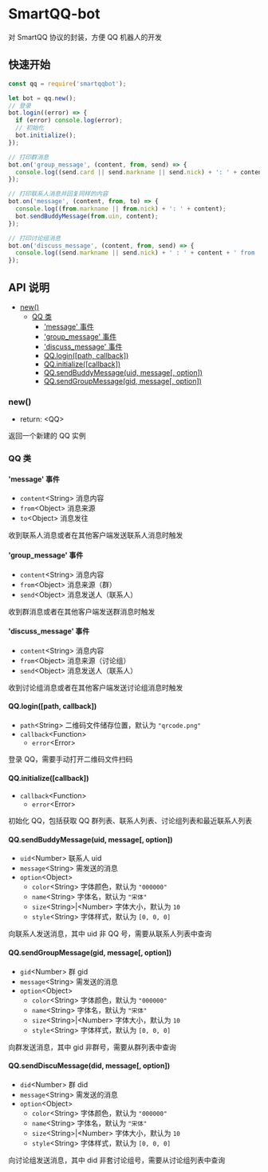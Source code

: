 # SmartQQ-bot
对 SmartQQ 协议的封装，方便 QQ 机器人的开发

## 快速开始
```javascript
const qq = require('smartqqbot');

let bot = qq.new();
// 登录
bot.login((error) => {
  if (error) console.log(error);
  // 初始化
  bot.initialize();
});

// 打印群消息
bot.on('group_message', (content, from, send) => {
  console.log((send.card || send.markname || send.nick) + ': ' + content + ' from: ' + from.name);
});

// 打印联系人消息并回复同样的内容
bot.on('message', (content, from, to) => {
  console.log((from.markname || from.nick) + ': ' + content);
  bot.sendBuddyMessage(from.uin, content);
});

// 打印讨论组消息
bot.on('discuss_message', (content, from, send) => {
  console.log((send.markname || send.nick) + ' : ' + content + ' from ' + from.name);
});

```

## API 说明
- [new()](#new)
  - [QQ 类](#QQ-类)
    - ['message' 事件](#message-事件)
    - ['group_message' 事件](#group_message-事件)
    - ['discuss_message' 事件](#discuss_message-事件)
    - [QQ.login([path, callback])](#qqloginpath-callback)
    - [QQ.initialize([callback])](#qqinitializecallback)
    - [QQ.sendBuddyMessage(uid, message[, option])](#qqsendbuddymessageuid-message-option)
    - [QQ.sendGroupMessage(gid, message[, option])](#qqsendgroupmessagegid-message-option)

### new()

- return: \<QQ>

返回一个新建的 QQ 实例

### QQ 类

#### 'message' 事件

- `content`\<String> 消息内容
- `from`\<Object> 消息来源
- `to`\<Object> 消息发往

收到联系人消息或者在其他客户端发送联系人消息时触发

#### 'group_message' 事件

- `content`\<String> 消息内容
- `from`\<Object> 消息来源（群）
- `send`\<Object> 消息发送人（联系人）

收到群消息或者在其他客户端发送群消息时触发

#### 'discuss_message' 事件

- `content`\<String> 消息内容
- `from`\<Object> 消息来源（讨论组）
- `send`\<Object> 消息发送人（联系人）

收到讨论组消息或者在其他客户端发送讨论组消息时触发

#### QQ.login([path, callback])

- `path`\<String> 二维码文件储存位置，默认为 `"qrcode.png"`
- `callback`\<Function>
  - `error`\<Error>
  
登录 QQ，需要手动打开二维码文件扫码

#### QQ.initialize([callback])

- `callback`\<Function>
  - `error`\<Error>
  
初始化 QQ，包括获取 QQ 群列表、联系人列表、讨论组列表和最近联系人列表

#### QQ.sendBuddyMessage(uid, message[, option])

- `uid`\<Number> 联系人 uid
- `message`\<String> 需发送的消息
- `option`\<Object>
  - `color`\<String> 字体颜色，默认为 `"000000"`
  - `name`\<String> 字体名，默认为 `"宋体"`
  - `size`\<String>|\<Number> 字体大小，默认为 `10`
  - `style`\<String> 字体样式，默认为 `[0, 0, 0]`

向联系人发送消息，其中 uid 非 QQ 号，需要从联系人列表中查询

#### QQ.sendGroupMessage(gid, message[, option])

- `gid`\<Number> 群 gid
- `message`\<String> 需发送的消息
- `option`\<Object>
  - `color`\<String> 字体颜色，默认为 `"000000"`
  - `name`\<String> 字体名，默认为 `"宋体"`
  - `size`\<String>|\<Number> 字体大小，默认为 `10`
  - `style`\<String> 字体样式，默认为 `[0, 0, 0]`

向群发送消息，其中 gid 非群号，需要从群列表中查询

#### QQ.sendDiscuMessage(did, message[, option])

- `did`\<Number> 群 did
- `message`\<String> 需发送的消息
- `option`\<Object>
  - `color`\<String> 字体颜色，默认为 `"000000"`
  - `name`\<String> 字体名，默认为 `"宋体"`
  - `size`\<String>|\<Number> 字体大小，默认为 `10`
  - `style`\<String> 字体样式，默认为 `[0, 0, 0]`

向讨论组发送消息，其中 did 非套讨论组号，需要从讨论组列表中查询

